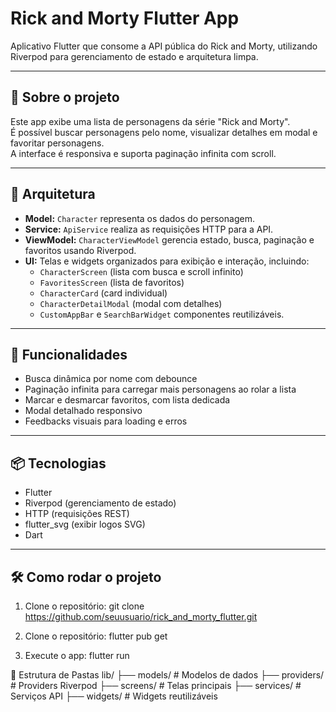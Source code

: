 # Rick and Morty Flutter App

Aplicativo Flutter que consome a API pública do Rick and Morty, utilizando Riverpod para gerenciamento de estado e arquitetura limpa.

---

## 📖 Sobre o projeto

Este app exibe uma lista de personagens da série "Rick and Morty".  
É possível buscar personagens pelo nome, visualizar detalhes em modal e favoritar personagens.  
A interface é responsiva e suporta paginação infinita com scroll.

---

## 🧱 Arquitetura

- **Model:** `Character` representa os dados do personagem.
- **Service:** `ApiService` realiza as requisições HTTP para a API.
- **ViewModel:** `CharacterViewModel` gerencia estado, busca, paginação e favoritos usando Riverpod.
- **UI:** Telas e widgets organizados para exibição e interação, incluindo:
  - `CharacterScreen` (lista com busca e scroll infinito)
  - `FavoritesScreen` (lista de favoritos)
  - `CharacterCard` (card individual)
  - `CharacterDetailModal` (modal com detalhes)
  - `CustomAppBar` e `SearchBarWidget` componentes reutilizáveis.

---

## 🚀 Funcionalidades

- Busca dinâmica por nome com debounce
- Paginação infinita para carregar mais personagens ao rolar a lista
- Marcar e desmarcar favoritos, com lista dedicada
- Modal detalhado responsivo
- Feedbacks visuais para loading e erros

---

## 📦 Tecnologias

- Flutter
- Riverpod (gerenciamento de estado)
- HTTP (requisições REST)
- flutter_svg (exibir logos SVG)
- Dart

---

## 🛠 Como rodar o projeto

1. Clone o repositório:
git clone https://github.com/seuusuario/rick_and_morty_flutter.git

2. Clone o repositório:
flutter pub get

3. Execute o app:
flutter run

📁 Estrutura de Pastas
lib/
├── models/          # Modelos de dados
├── providers/       # Providers Riverpod
├── screens/         # Telas principais
├── services/        # Serviços API
├── widgets/         # Widgets reutilizáveis
